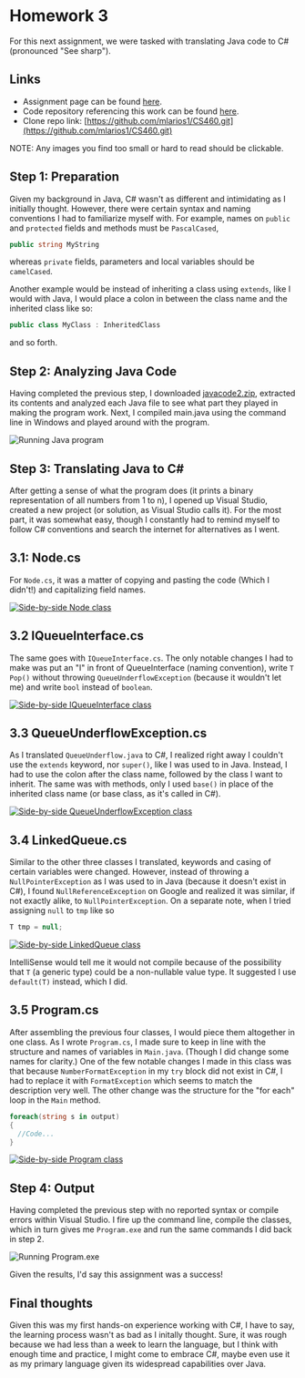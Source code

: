 # Homework 3

For this next assignment, we were tasked with translating Java code to C# (pronounced "See sharp").

## Links

* Assignment page can be found [here](http://www.wou.edu/~morses/classes/cs46x/assignments/HW3_1819.html).
* Code repository referencing this work can be found [here](https://github.com/mlarios1/CS460/tree/master/hw3).
* Clone repo link: [https://github.com/mlarios1/CS460.git](https://github.com/mlarios1/CS460.git)

NOTE: Any images you find too small or hard to read should be clickable.

## Step 1: Preparation

Given my background in Java, C# wasn't as different and intimidating as I initially thought. However, there were certain syntax and naming conventions I had to familiarize myself with. For example, names on ```public``` and ```protected``` fields and methods must be ```PascalCased```,

```C#
public string MyString
```

whereas ```private``` fields, parameters and local variables should be ```camelCased```.

Another example would be instead of inheriting a class using ```extends```, like I would with Java, I would place a colon in between the class name and the inherited class like so:

```C#
public class MyClass : InheritedClass
```

and so forth.

## Step 2: Analyzing Java Code

Having completed the previous step, I downloaded [javacode2.zip](http://www.wou.edu/~morses/classes/cs46x/assignments/javacode2.zip), extracted its contents and analyzed each Java file to see what part they played in making the program work. Next, I compiled main.java using the command line in Windows and played around with the program.

![Running Java program](https://mlarios1.github.io/mlarios1.github.io/CS460/HW3/java_main.gif)

## Step 3: Translating Java to C#

After getting a sense of what the program does (it prints a binary representation of all numbers from 1 to n), I opened up Visual Studio, created a new project (or solution, as Visual Studio calls it). For the most part, it was somewhat easy, though I constantly had to remind myself to follow C# conventions and search the internet for alternatives as I went.

## 3.1: Node.cs

For ```Node.cs```, it was a matter of copying and pasting the code (Which I didn't!) and capitalizing field names.

[![Side-by-side Node class](https://mlarios1.github.io/mlarios1.github.io/CS460/HW3/nodeclass.PNG)](https://mlarios1.github.io/mlarios1.github.io/CS460/HW3/nodeclass.PNG)

## 3.2 IQueueInterface.cs

The same goes with ```IQueueInterface.cs```. The only notable changes I had to make was put an "I" in front of QueueInterface (naming convention), write ```T Pop()``` without throwing ```QueueUnderflowException``` (because it wouldn't let me) and write ```bool``` instead of ```boolean```.

[![Side-by-side IQueueInterface class](https://mlarios1.github.io/mlarios1.github.io/CS460/HW3/interfaceclass.PNG)](https://mlarios1.github.io/mlarios1.github.io/CS460/HW3/interfaceclass.PNG)

## 3.3 QueueUnderflowException.cs

As I translated ```QueueUnderflow.java``` to C#, I realized right away I couldn't use the ```extends``` keyword, nor ```super()```, like I was used to in Java. Instead, I had to use the colon after the class name, followed by the class I want to inherit. The same was with methods, only I used ```base()``` in place of the inherited class name (or base class, as it's called in C#).

[![Side-by-side QueueUnderflowException class](https://mlarios1.github.io/mlarios1.github.io/CS460/HW3/queueunderflowclass.PNG)](https://mlarios1.github.io/mlarios1.github.io/CS460/HW3/queueunderflowclass.PNG)

## 3.4 LinkedQueue.cs

Similar to the other three classes I translated, keywords and casing of certain variables were changed. However, instead of throwing a ```NullPointerException``` as I was used to in Java (because it doesn't exist in C#), I found ```NullReferenceException``` on Google and realized it was similar, if not exactly alike, to ```NullPointerException```. On a separate note, when I tried assigning ```null``` to ```tmp``` like so

```C#
T tmp = null;
```

[![Side-by-side LinkedQueue class](https://mlarios1.github.io/mlarios1.github.io/CS460/HW3/linkedqueueclass.PNG)](https://mlarios1.github.io/mlarios1.github.io/CS460/HW3/linkedqueueclass.PNG)

IntelliSense would tell me it would not compile because of the possibility that ```T``` (a generic type) could be a non-nullable value type. It suggested I use ```default(T)``` instead, which I did.

## 3.5 Program.cs

After assembling the previous four classes, I would piece them altogether in one class. As I wrote ```Program.cs```, I made sure to keep in line with the structure and names of variables in ```Main.java```. (Though I did change some names for clarity.) One of the few notable changes I made in this class was that because ```NumberFormatException``` in my ```try``` block did not exist in C#, I had to replace it with ```FormatException``` which seems to match the description very well. The other change was the structure for the "for each" loop in the ```Main``` method.

```C#
foreach(string s in output)
{
  //Code...
}
```

[![Side-by-side Program class](https://mlarios1.github.io/mlarios1.github.io/CS460/HW3/programclass.PNG)](https://mlarios1.github.io/mlarios1.github.io/CS460/HW3/programclass.PNG)

## Step 4: Output

Having completed the previous step with no reported syntax or compile errors within Visual Studio. I fire up the command line, compile the classes, which in turn gives me ```Program.exe``` and run the same commands I did back in step 2.

![Running Program.exe](https://mlarios1.github.io/mlarios1.github.io/CS460/HW3/cs_program.gif)

Given the results, I'd say this assignment was a success!

## Final thoughts

Given this was my first hands-on experience working with C#, I have to say, the learning process wasn't as bad as I initally thought. Sure, it was rough because we had less than a week to learn the language, but I think with enough time and practice, I might come to embrace C#, maybe even use it as my primary language given its widespread capabilities over Java.
